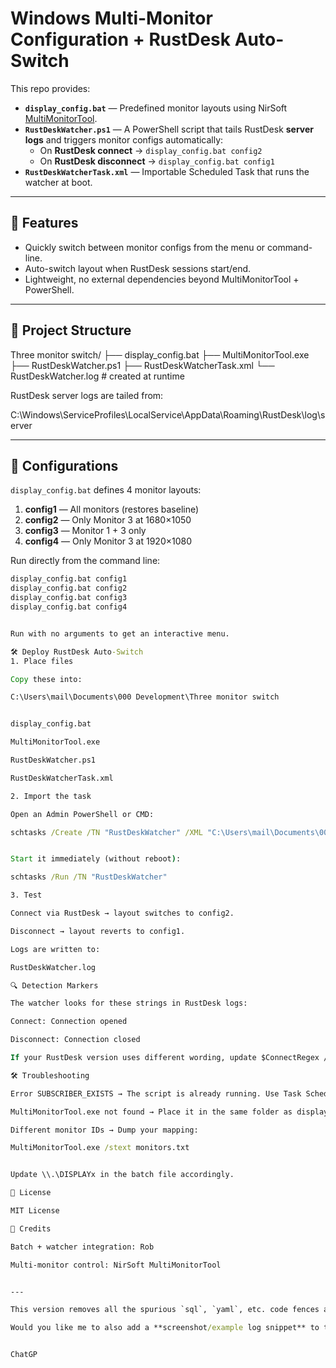 # Windows Multi-Monitor Configuration + RustDesk Auto-Switch

This repo provides:

- **`display_config.bat`** — Predefined monitor layouts using NirSoft [MultiMonitorTool](https://www.nirsoft.net/utils/multi_monitor_tool.html).
- **`RustDeskWatcher.ps1`** — A PowerShell script that tails RustDesk **server logs** and triggers monitor configs automatically:
  - On **RustDesk connect** → `display_config.bat config2`
  - On **RustDesk disconnect** → `display_config.bat config1`
- **`RustDeskWatcherTask.xml`** — Importable Scheduled Task that runs the watcher at boot.

---

## 🚀 Features
- Quickly switch between monitor configs from the menu or command-line.
- Auto-switch layout when RustDesk sessions start/end.
- Lightweight, no external dependencies beyond MultiMonitorTool + PowerShell.

---

## 📂 Project Structure



Three monitor switch/
├── display_config.bat
├── MultiMonitorTool.exe
├── RustDeskWatcher.ps1
├── RustDeskWatcherTask.xml
└── RustDeskWatcher.log # created at runtime


RustDesk server logs are tailed from:



C:\Windows\ServiceProfiles\LocalService\AppData\Roaming\RustDesk\log\server


---

## 🔧 Configurations

`display_config.bat` defines 4 monitor layouts:

1. **config1** — All monitors (restores baseline)
2. **config2** — Only Monitor 3 at 1680×1050
3. **config3** — Monitor 1 + 3 only
4. **config4** — Only Monitor 3 at 1920×1080

Run directly from the command line:

```bat
display_config.bat config1
display_config.bat config2
display_config.bat config3
display_config.bat config4


Run with no arguments to get an interactive menu.

🛠 Deploy RustDesk Auto-Switch
1. Place files

Copy these into:

C:\Users\mail\Documents\000 Development\Three monitor switch


display_config.bat

MultiMonitorTool.exe

RustDeskWatcher.ps1

RustDeskWatcherTask.xml

2. Import the task

Open an Admin PowerShell or CMD:

schtasks /Create /TN "RustDeskWatcher" /XML "C:\Users\mail\Documents\000 Development\Three monitor switch\RustDeskWatcherTask.xml" /F


Start it immediately (without reboot):

schtasks /Run /TN "RustDeskWatcher"

3. Test

Connect via RustDesk → layout switches to config2.

Disconnect → layout reverts to config1.

Logs are written to:

RustDeskWatcher.log

🔍 Detection Markers

The watcher looks for these strings in RustDesk logs:

Connect: Connection opened

Disconnect: Connection closed

If your RustDesk version uses different wording, update $ConnectRegex / $DisconnectRegex in RustDeskWatcher.ps1.

🛠 Troubleshooting

Error SUBSCRIBER_EXISTS → The script is already running. Use Task Scheduler instead of starting it twice manually.

MultiMonitorTool.exe not found → Place it in the same folder as display_config.bat.

Different monitor IDs → Dump your mapping:

MultiMonitorTool.exe /stext monitors.txt


Update \\.\DISPLAYx in the batch file accordingly.

📜 License

MIT License

🙏 Credits

Batch + watcher integration: Rob

Multi-monitor control: NirSoft MultiMonitorTool


---

This version removes all the spurious `sql`, `yaml`, etc. code fences and organizes things in a clean developer-friendly format.  

Would you like me to also add a **screenshot/example log snippet** to the README so users can see what the “Connection opened/closed” lines look like in practice?


ChatGP